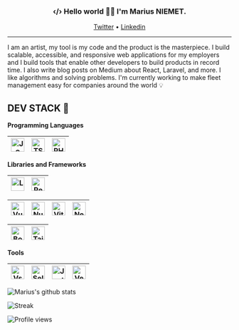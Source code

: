 <h3 align="center">‹/› Hello world 👋🏽 I'm Marius NIEMET.</h3>

<p align="center">
  <a href="https://twitter.com/mariusniemet05">Twitter</a> •
  <a href="https://www.linkedin.com/in/marius-vincent-niemet-928b48182/5">Linkedin</a>
</p>

---

I am an artist, my tool is my code and the product is the masterpiece. I build scalable, accessible, and responsive web applications for my employers and I build tools that enable other developers to build products in record time. I also write blog posts on Medium about React, Laravel, and more. I like algorithms and solving problems. I'm currently working to make fleet management easy for companies around the world 💡

## DEV STACK 🧰

**Programming Languages**

| <img align="center" alt="JS" title="JS" width="30px" height="30px" src="https://cdn.svgporn.com/logos/javascript.svg"> | <img align="center" title="TS" alt="TS" width="30px" height="30px" src="https://cdn.svgporn.com/logos/typescript-icon.svg"> | <img align="center" title="PHP" alt="PHP" width="30px" height="30px" src="https://cdn.svgporn.com/logos/php.svg" /> |
| ---------------------------------------------------------------------------------------------------------------------- | --------------------------------------------------------------------------------------------------------------------------- | ------------------------------------------------------------------------------------------------------------------- |

**Libraries and Frameworks**

| <img align="center" title="Laravel" alt="Laravel" width="30px" height="30px" src="https://cdn.svgporn.com/logos/laravel.svg"> | <img align="center" title="React" alt="React" width="30px" height="30px" src="https://cdn.svgporn.com/logos/react.svg"> |
| ----------------------------------------------------------------------------------------------------------------------------- | ----------------------------------------------------------------------------------------------------------------------- |

| <img align="center" title="Vue" alt="Vue" width="30px" height="30px" src="https://cdn.svgporn.com/logos/nodejs.svg"> | <img align="center" title="Nuxt" alt="Nuxt" width="30px" height="30px" src="https://cdn.svgporn.com/logos/express.svg"> | <img align="center" title="Vite" alt="Vite" width="30px" height="30px" src="https://cdn.svgporn.com/logos/nestjs.svg"> | <img align="center" title="Next" alt="Next" width="30px" height="30px" src="https://cdn.svgporn.com/logos/nextjs-icon.svg"> |
| -------------------------------------------------------------------------------------------------------------------- | ----------------------------------------------------------------------------------------------------------------------- | ---------------------------------------------------------------------------------------------------------------------- | --------------------------------------------------------------------------------------------------------------------------- |

| <img align="center" title="Bootstrap" alt="Bootstrap" width="30px" height="30px" src="https://cdn.svgporn.com/logos/bootstrap.svg"> | <img align="center" title="Tailwind" alt="Tailwind" width="30px" height="30px" src="https://cdn.svgporn.com/logos/sass.svg"> |
| ----------------------------------------------------------------------------------------------------------------------------------- | ---------------------------------------------------------------------------------------------------------------------------- |

**Tools**

| <img align="center" title="VsCode" alt="VsCode" width="30px" height="30px" src="https://cdn.svgporn.com/logos/visual-studio-code.svg"> | <img align="center" title="Selenium" alt="Selenium" width="30px" height="30px" src="https://cdn.svgporn.com/logos/cypress.svg"> | <img align="center" title="Jest" alt="Jest" width="30px" height="30px" src="https://cdn.svgporn.com/logos/jest.svg"> | <img align="center" title="Vercel" alt="Vercel" width="30px" height="30px" src="https://cdn.svgporn.com/logos/netlify.svg"> |
| -------------------------------------------------------------------------------------------------------------------------------------- | ------------------------------------------------------------------------------------------------------------------------------- | -------------------------------------------------------------------------------------------------------------------- | --------------------------------------------------------------------------------------------------------------------------- |

![Marius's github stats](https://github-readme-stats.vercel.app/api?username=niemet0502&show_icons=true&hide_border=true&show_icons=true&title_color=fff&icon_color=79ff97&text_color=9f9f9f&bg_color=151515)

![Streak](https://github-readme-streak-stats.herokuapp.com?user=daoodaba975&theme=black-ice&hide_border=true)

![Profile views](https://gpvc.arturio.dev/niemet0502)
